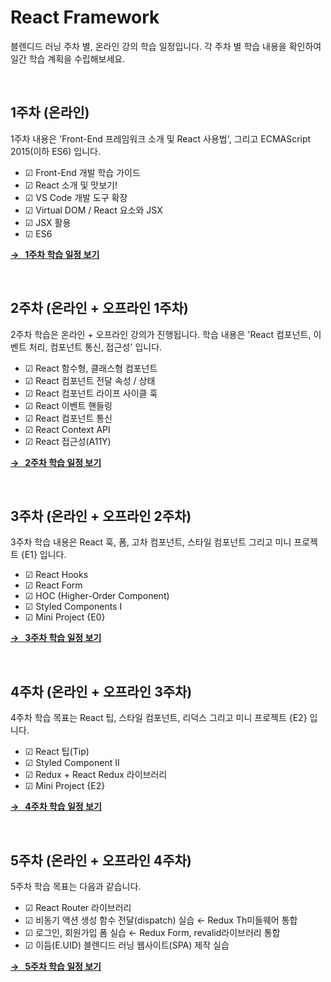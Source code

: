 # React Framework 

블렌디드 러닝 주차 별, 온라인 강의 학습 일정입니다.
각 주차 별 학습 내용을 확인하여 일간 학습 계획을 수립해보세요.

<br>

## 1주차 (온라인)

1주차 내용은 'Front-End 프레임워크 소개 및 React 사용법', 
그리고 ECMAScript 2015(이하 ES6) 입니다.

- ☑︎ Front-End 개발 학습 가이드
- ☑︎ React 소개 및 맛보기!
- ☑︎ VS Code 개발 도구 확장
- ☑︎ Virtual DOM / React 요소와 JSX
- ☑︎ JSX 활용
- ☑︎ ES6

**[→ &nbsp; 1주차 학습 일정 보기](./WEEK01.md)**

<br>

## 2주차 (온라인 + 오프라인 1주차)

2주차 학습은 온라인 + 오프라인 강의가 진행됩니다.
학습 내용은 'React 컴포넌트, 이벤트 처리, 컴포넌트 통신, 접근성' 입니다.

- ☑︎ React 함수형, 클래스형 컴포넌트
- ☑︎ React 컴포넌트 전달 속성 / 상태
- ☑︎ React 컴포넌트 라이프 사이클 훅
- ☑︎ React 이벤트 핸들링
- ☑︎ React 컴포넌트 통신
- ☑︎ React Context API
- ☑︎ React 접근성(A11Y)

**[→ &nbsp; 2주차 학습 일정 보기](./WEEK02.md)**

<br>

## 3주차 (온라인 + 오프라인 2주차)

3주차 학습 내용은 React 훅, 폼, 고차 컴포넌트, 스타일 컴포넌트 그리고 미니 프로젝트 {E1} 입니다.

- ☑︎ React Hooks
- ☑︎ React Form
- ☑︎ HOC (Higher-Order Component)
- ☑︎ Styled Components I
- ☑︎ Mini Project {E0}

**[→ &nbsp; 3주차 학습 일정 보기](./WEEK03.md)**

<br>

## 4주차 (온라인 + 오프라인 3주차)

4주차 학습 목표는 React 팁, 스타일 컴포넌트, 리덕스 그리고 미니 프로젝트 {E2} 입니다. 

- ☑︎ React 팁(Tip)
- ☑︎ Styled Component II
- ☑︎ Redux + React Redux 라이브러리
- ☑︎ Mini Project {E2}

**[→ &nbsp; 4주차 학습 일정 보기](./WEEK04.md)**

<br>

## 5주차 (온라인 + 오프라인 4주차)

5주차 학습 목표는 다음과 같습니다.

- ☑︎ React Router 라이브러리
- ☑︎ 비동기 액션 생성 함수 전달(dispatch) 실습 ← Redux Th미들웨어 통합
- ☑︎ 로그인, 회원가입 폼 실습 ← Redux Form, revalid라이브러리 통합
- ☑︎ 이듬(E.UID) 블렌디드 러닝 웹사이트(SPA) 제작 실습

**[→ &nbsp; 5주차 학습 일정 보기](./WEEK05.md)**